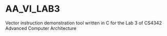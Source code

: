 # AA_VI_LAB3
Vector instruction demonstration tool written in C for the Lab 3 of CS4342 Advanced Computer Architecture
